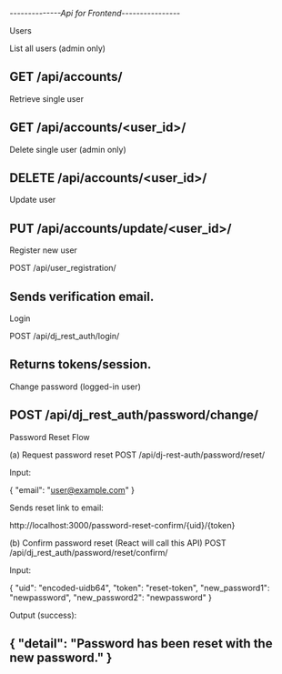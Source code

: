 *--------------Api for Frontend----------------*

Users

List all users (admin only)

GET /api/accounts/
-------------------------------------------------

Retrieve single user

GET    /api/accounts/<user_id>/
--------------------------------------------------

Delete single user (admin only)

DELETE /api/accounts/<user_id>/
---------------------------------------------------

Update user

PUT /api/accounts/update/<user_id>/
---------------------------------------------------

Register new user

POST /api/user_registration/

Sends verification email.
----------------------------------------------------
Login

POST /api/dj_rest_auth/login/


Returns tokens/session.
-----------------------------------------------------

Change password (logged-in user)

POST /api/dj_rest_auth/password/change/
------------------------------------------------------

Password Reset Flow

(a) Request password reset
POST /api/dj-rest-auth/password/reset/


Input:

{ "email": "user@example.com" }


Sends reset link to email:

http://localhost:3000/password-reset-confirm/{uid}/{token}


(b) Confirm password reset (React will call this API)
POST /api/dj_rest_auth/password/reset/confirm/


Input:

{
  "uid": "encoded-uidb64",
  "token": "reset-token",
  "new_password1": "newpassword",
  "new_password2": "newpassword"
}


Output (success):

{ "detail": "Password has been reset with the new password." }
---------------------------------------------------------------